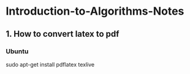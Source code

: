 # Introduction-to-Algorithms-Notes

## 1. How to convert latex to pdf

### Ubuntu

sudo apt-get install pdflatex texlive
